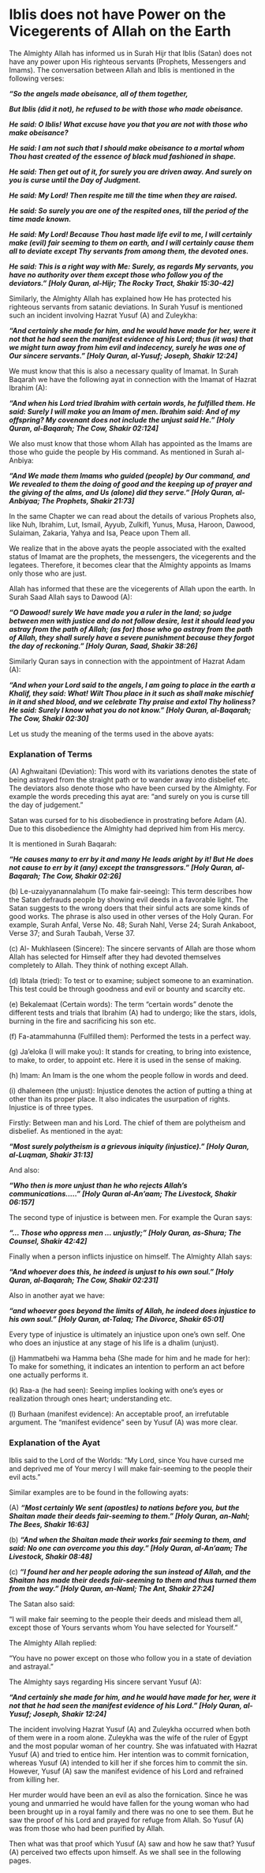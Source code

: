 Iblis does not have Power on the Vicegerents of Allah on the Earth
==================================================================

The Almighty Allah has informed us in Surah Hijr that Iblis (Satan) does
not have any power upon His righteous servants (Prophets, Messengers and
Imams). The conversation between Allah and Iblis is mentioned in the
following verses:

***“So the angels made obeisance, all of them together,***

***But Iblis (did it not), he refused to be with those who made
obeisance.***

***He said: O Iblis! What excuse have you that you are not with those
who make obeisance?***

***He said: I am not such that I should make obeisance to a mortal whom
Thou hast created of the essence of black mud fashioned in shape.***

***He said: Then get out of it, for surely you are driven away. And
surely on you is curse until the Day of Judgment.***

***He said: My Lord! Then respite me till the time when they are
raised.***

***He said: So surely you are one of the respited ones, till the period
of the time made known.***

***He said: My Lord! Because Thou hast made life evil to me, I will
certainly make (evil) fair seeming to them on earth, and I will
certainly cause them all to deviate except Thy servants from among them,
the devoted ones.***

***He said: This is a right way with Me: Surely, as regards My servants,
you have no authority over them except those who follow you of the
deviators.” [Holy Quran, al-Hijr; The Rocky Tract, Shakir 15:30-42]***

Similarly, the Almighty Allah has explained how He has protected his
righteous servants from satanic deviations. In Surah Yusuf is mentioned
such an incident involving Hazrat Yusuf (A) and Zuleykha:

***“And certainly she made for him, and he would have made for her, were
it not that he had seen the manifest evidence of his Lord; thus (it was)
that we might turn away from him evil and indecency, surely he was one
of Our sincere servants.” [Holy Quran, al-Yusuf; Joseph, Shakir
12:24]***

We must know that this is also a necessary quality of Imamat. In Surah
Baqarah we have the following ayat in connection with the Imamat of
Hazrat Ibrahim (A):

***“And when his Lord tried Ibrahim with certain words, he fulfilled
them. He said: Surely I will make you an Imam of men. Ibrahim said: And
of my offspring? My covenant does not include the unjust said He.” [Holy
Quran, al-Baqarah; The Cow, Shakir 02:124]***

We also must know that those whom Allah has appointed as the Imams are
those who guide the people by His command. As mentioned in Surah
al-Anbiya:

***“And We made them Imams who guided (people) by Our command, and We
revealed to them the doing of good and the keeping up of prayer and the
giving of the alms, and Us (alone) did they serve.” [Holy Quran,
al-Anbiyaa; The Prophets, Shakir 21:73]***

In the same Chapter we can read about the details of various Prophets
also, like Nuh, Ibrahim, Lut, Ismail, Ayyub, Zulkifl, Yunus, Musa,
Haroon, Dawood, Sulaiman, Zakaria, Yahya and Isa, Peace upon Them all.

We realize that in the above ayats the people associated with the
exalted status of Imamat are the prophets, the messengers, the
vicegerents and the legatees. Therefore, it becomes clear that the
Almighty appoints as Imams only those who are just.

Allah has informed that these are the vicegerents of Allah upon the
earth. In Surah Saad Allah says to Dawood (A):

***“O Dawood! surely We have made you a ruler in the land; so judge
between men with justice and do not follow desire, lest it should lead
you astray from the path of Allah; (as for) those who go astray from the
path of Allah, they shall surely have a severe punishment because they
forgot the day of reckoning.” [Holy Quran, Saad, Shakir 38:26]***

Similarly Quran says in connection with the appointment of Hazrat Adam
(A):

***“And when your Lord said to the angels, I am going to place in the
earth a Khalif, they said: What! Wilt Thou place in it such as shall
make mischief in it and shed blood, and we celebrate Thy praise and
extol Thy holiness? He said: Surely I know what you do not know.” [Holy
Quran, al-Baqarah; The Cow, Shakir 02:30]***

Let us study the meaning of the terms used in the above ayats:

### Explanation of Terms

(A) Aghwaitani (Deviation): This word with its variations denotes the
state of being astrayed from the straight path or to wander away into
disbelief etc. The deviators also denote those who have been cursed by
the Almighty. For example the words preceding this ayat are: “and surely
on you is curse till the day of judgement.”

Satan was cursed for to his disobedience in prostrating before Adam (A).
Due to this disobedience the Almighty had deprived him from His mercy.

It is mentioned in Surah Baqarah:

***“He causes many to err by it and many He leads aright by it! But He
does not cause to err by it (any) except the transgressors.” [Holy
Quran, al-Baqarah; The Cow, Shakir 02:26]***

(b) Le-uzaiyyanannalahum (To make fair-seeing): This term describes how
the Satan defrauds people by showing evil deeds in a favorable light.
The Satan suggests to the wrong doers that their sinful acts are some
kinds of good works. The phrase is also used in other verses of the Holy
Quran. For example, Surah Anfal, Verse No. 48; Surah Nahl, Verse 24;
Surah Ankaboot, Verse 37; and Surah Taubah, Verse 37.

(c) Al- Mukhlaseen (Sincere): The sincere servants of Allah are those
whom Allah has selected for Himself after they had devoted themselves
completely to Allah. They think of nothing except Allah.

(d) Ibtala (tried): To test or to examine; subject someone to an
examination. This test could be through goodness and evil or bounty and
scarcity etc.

(e) Bekalemaat (Certain words): The term “certain words” denote the
different tests and trials that Ibrahim (A) had to undergo; like the
stars, idols, burning in the fire and sacrificing his son etc.

(f) Fa-atammahunna (Fulfilled them): Performed the tests in a perfect
way.

(g) Ja’eloka (I will make you): It stands for creating, to bring into
existence, to make, to order, to appoint etc. Here it is used in the
sense of making.

(h) Imam: An Imam is the one whom the people follow in words and deed.

(i) dhalemeen (the unjust): Injustice denotes the action of putting a
thing at other than its proper place. It also indicates the usurpation
of rights. Injustice is of three types.

Firstly: Between man and his Lord. The chief of them are polytheism and
disbelief. As mentioned in the ayat:

***“Most surely polytheism is a grievous iniquity (injustice).” [Holy
Quran, al-Luqman, Shakir 31:13]***

And also:

***“Who then is more unjust than he who rejects Allah’s
communications.....” [Holy Quran al-An’aam; The Livestock, Shakir
06:157]***

The second type of injustice is between men. For example the Quran says:

***“… Those who oppress men … unjustly;” [Holy Quran, as-Shura; The
Counsel, Shakir 42:42]***

Finally when a person inflicts injustice on himself. The Almighty Allah
says:

***“And whoever does this, he indeed is unjust to his own soul.” [Holy
Quran, al-Baqarah; The Cow, Shakir 02:231]***

Also in another ayat we have:

***“and whoever goes beyond the limits of Allah, he indeed does
injustice to his own soul.” [Holy Quran, at-Talaq; The Divorce, Shakir
65:01]***

Every type of injustice is ultimately an injustice upon one’s own self.
One who does an injustice at any stage of his life is a dhalim (unjust).

(j) Hammatbehi wa Hamma beha (She made for him and he made for her): To
make for something, it indicates an intention to perform an act before
one actually performs it.

(k) Raa-a (he had seen): Seeing implies looking with one’s eyes or
realization through ones heart; understanding etc.

(l) Burhaan (manifest evidence): An acceptable proof, an irrefutable
argument. The “manifest evidence” seen by Yusuf (A) was more clear.

### Explanation of the Ayat

Iblis said to the Lord of the Worlds: “My Lord, since You have cursed me
and deprived me of Your mercy I will make fair-seeming to the people
their evil acts.”

Similar examples are to be found in the following ayats:

(A) ***“Most certainly We sent (apostles) to nations before you, but the
Shaitan made their deeds fair-seeming to them.” [Holy Quran, an-Nahl;
The Bees, Shakir 16:63]***

(b) ***“And when the Shaitan made their works fair seeming to them, and
said: No one can overcome you this day.” [Holy Quran, al-An’aam; The
Livestock, Shakir 08:48]***

(c) ***“I found her and her people adoring the sun instead of Allah, and
the Shaitan has made their deeds fair-seeming to them and thus turned
them from the way.” [Holy Quran, an-Naml; The Ant, Shakir 27:24]***

The Satan also said:

“I will make fair seeming to the people their deeds and mislead them
all, except those of Yours servants whom You have selected for
Yourself.”

The Almighty Allah replied:

“You have no power except on those who follow you in a state of
deviation and astrayal.”

The Almighty says regarding His sincere servant Yusuf (A):

***“And certainly she made for him, and he would have made for her, were
it not that he had seen the manifest evidence of his Lord.” [Holy Quran,
al-Yusuf; Joseph, Shakir 12:24]***

The incident involving Hazrat Yusuf (A) and Zuleykha occurred when both
of them were in a room alone. Zuleykha was the wife of the ruler of
Egypt and the most popular woman of her country. She was infatuated with
Hazrat Yusuf (A) and tried to entice him. Her intention was to commit
fornication, whereas Yusuf (A) intended to kill her if she forces him to
commit the sin. However, Yusuf (A) saw the manifest evidence of his Lord
and refrained from killing her.

Her murder would have been an evil as also the fornication. Since he was
young and unmarried he would have fallen for the young woman who had
been brought up in a royal family and there was no one to see them. But
he saw the proof of his Lord and prayed for refuge from Allah. So Yusuf
(A) was from those who had been purified by Allah.

Then what was that proof which Yusuf (A) saw and how he saw that? Yusuf
(A) perceived two effects upon himself. As we shall see in the following
pages.


